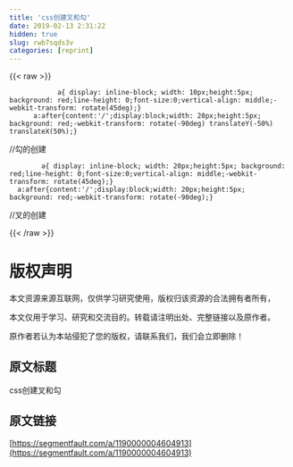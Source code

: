 ```yaml
---
title: 'css创建叉和勾' 
date: 2019-02-13 2:31:22
hidden: true
slug: rwb7sqds3v
categories: [reprint]
---
```


{{< raw >}}

                    
<div class="widget-codetool" style="display:none;">
      <div class="widget-codetool--inner">
      <span class="selectCode code-tool" data-toggle="tooltip" data-placement="top" title="" data-original-title="全选"></span>
      <span type="button" class="copyCode code-tool" data-toggle="tooltip" data-placement="top" data-clipboard-text="            a{ display: inline-block; width: 10px;height:5px; background: red;line-height: 0;font-size:0;vertical-align: middle;-webkit-transform: rotate(45deg);}
      a:after{content:'/';display:block;width: 20px;height:5px; background: red;-webkit-transform: rotate(-90deg) translateY(-50%) translateX(50%);}" title="" data-original-title="复制"></span>
      <span type="button" class="saveToNote code-tool" data-toggle="tooltip" data-placement="top" title="" data-original-title="放进笔记"></span>
      </div>
      </div><pre class="hljs css"><code>            <span class="hljs-selector-tag">a</span>{ <span class="hljs-attribute">display</span>: inline-block; <span class="hljs-attribute">width</span>: <span class="hljs-number">10px</span>;<span class="hljs-attribute">height</span>:<span class="hljs-number">5px</span>; <span class="hljs-attribute">background</span>: red;<span class="hljs-attribute">line-height</span>: <span class="hljs-number">0</span>;<span class="hljs-attribute">font-size</span>:<span class="hljs-number">0</span>;<span class="hljs-attribute">vertical-align</span>: middle;<span class="hljs-attribute">-webkit-transform</span>: <span class="hljs-built_in">rotate</span>(45deg);}
      <span class="hljs-selector-tag">a</span><span class="hljs-selector-pseudo">:after</span>{<span class="hljs-attribute">content</span>:<span class="hljs-string">'/'</span>;<span class="hljs-attribute">display</span>:block;<span class="hljs-attribute">width</span>: <span class="hljs-number">20px</span>;<span class="hljs-attribute">height</span>:<span class="hljs-number">5px</span>; <span class="hljs-attribute">background</span>: red;<span class="hljs-attribute">-webkit-transform</span>: <span class="hljs-built_in">rotate</span>(-90deg) <span class="hljs-built_in">translateY</span>(-50%) <span class="hljs-built_in">translateX</span>(50%);}</code></pre>
<p>//勾的创建</p>
<div class="widget-codetool" style="display:none;">
      <div class="widget-codetool--inner">
      <span class="selectCode code-tool" data-toggle="tooltip" data-placement="top" title="" data-original-title="全选"></span>
      <span type="button" class="copyCode code-tool" data-toggle="tooltip" data-placement="top" data-clipboard-text="        a{ display: inline-block; width: 20px;height:5px; background: red;line-height: 0;font-size:0;vertical-align: middle;-webkit-transform: rotate(45deg);}
  a:after{content:'/';display:block;width: 20px;height:5px; background: red;-webkit-transform: rotate(-90deg);}" title="" data-original-title="复制"></span>
      <span type="button" class="saveToNote code-tool" data-toggle="tooltip" data-placement="top" title="" data-original-title="放进笔记"></span>
      </div>
      </div><pre class="hljs css"><code>        <span class="hljs-selector-tag">a</span>{ <span class="hljs-attribute">display</span>: inline-block; <span class="hljs-attribute">width</span>: <span class="hljs-number">20px</span>;<span class="hljs-attribute">height</span>:<span class="hljs-number">5px</span>; <span class="hljs-attribute">background</span>: red;<span class="hljs-attribute">line-height</span>: <span class="hljs-number">0</span>;<span class="hljs-attribute">font-size</span>:<span class="hljs-number">0</span>;<span class="hljs-attribute">vertical-align</span>: middle;<span class="hljs-attribute">-webkit-transform</span>: <span class="hljs-built_in">rotate</span>(45deg);}
  <span class="hljs-selector-tag">a</span><span class="hljs-selector-pseudo">:after</span>{<span class="hljs-attribute">content</span>:<span class="hljs-string">'/'</span>;<span class="hljs-attribute">display</span>:block;<span class="hljs-attribute">width</span>: <span class="hljs-number">20px</span>;<span class="hljs-attribute">height</span>:<span class="hljs-number">5px</span>; <span class="hljs-attribute">background</span>: red;<span class="hljs-attribute">-webkit-transform</span>: <span class="hljs-built_in">rotate</span>(-90deg);}</code></pre>
<p>//叉的创建</p>

                
{{< /raw >}}

# 版权声明
本文资源来源互联网，仅供学习研究使用，版权归该资源的合法拥有者所有，

本文仅用于学习、研究和交流目的。转载请注明出处、完整链接以及原作者。

原作者若认为本站侵犯了您的版权，请联系我们，我们会立即删除！

## 原文标题
css创建叉和勾

## 原文链接
[https://segmentfault.com/a/1190000004604913](https://segmentfault.com/a/1190000004604913)

